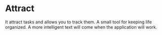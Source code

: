 # Attract
It attract tasks and allows you to track them. A small tool for keeping life organized. A more intelligent text will come when the application will work.
